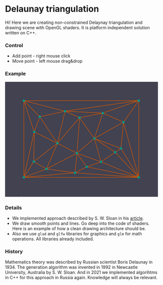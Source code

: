 # Delaunay triangulation
Hi! Here we are creating non-constrained Delaynay triangulation and drawing scene with OpenGL shaders. It is  platform independent solution written on C++.

### Control
* Add point - right mouse click     
* Move point - left mouse drag&drop

### Example
![Screen](./data/images/screen.png)


### Details
* We implemented approach described by S. W. Sloan in his [article](./data/articles/A-fast-algortithm-for-generating-constrained-Delaunay-triangulations.pdf).
* We draw smooth points and lines. Go deep into the code of shaders. Here is an example of how a clean drawing architecture should be.
* Also we use `glad` and `glfw` libraries for graphics and `glm` for math operations. All libraries already included.


### History
Mathematics theory was described by Russian scientist Boris Delaunay in 1934. The generation algorithm was invented in 1992 in Newcastle University, Australia by S. W. Sloan. And in 2021 we implemented algorihtms in C++ for this approach in Russia again. Knowledge will always be relevant.



